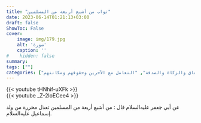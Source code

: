 ```yaml
---
title: "ثواب من أشبع أربعة من المسلمين"
date: 2023-06-14T01:21:13+03:00
draft: false
ShowToc: False
cover:
    image: img/179.jpg
    alt: 'صورة'
    caption: ''
#    hidden: false
summary: 
tags: [""]
categories: ["الإنفاق والزكاة والصدقة", "التعامل مع الآخرين وحقوقهم ومكانتهم"]
---
```

{{< youtube tHNhif-uXFk >}}  
{{< youtube _Z-2loECee4 >}} 


عن أبي جعفر
عليه‌السلام قال : من أشبع أربعة من المسلمين تعدل محررة من ولد
إسماعيل عليه‌السلام.


